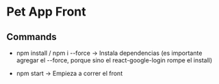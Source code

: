 # Pet App Front

## Commands

- npm install / npm i --force -> Instala dependencias (es importante agregar el --force, porque sino el react-google-login rompe el install)

- npm start -> Empieza a correr el front

